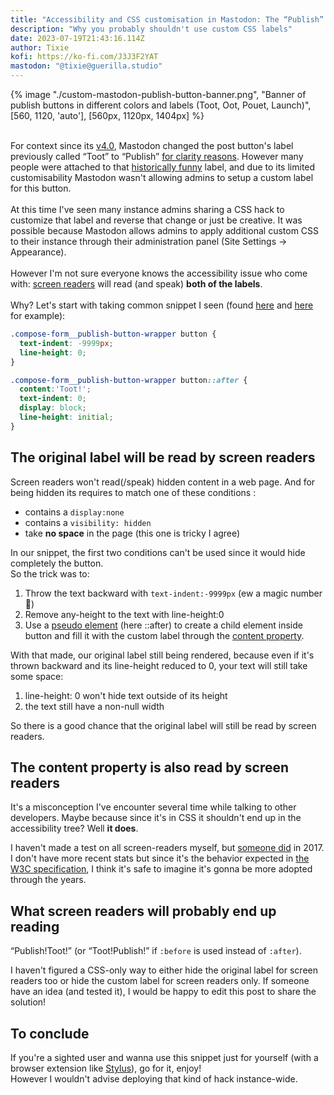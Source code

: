 ```yaml
---
title: "Accessibility and CSS customisation in Mastodon: The “Publish” button"
description: "Why you probably shouldn't use custom CSS labels"
date: 2023-07-19T21:43:16.114Z
author: Tixie
kofi: https://ko-fi.com/J3J3F2YAT
mastodon: "@tixie@guerilla.studio"
---
```


{% image "./custom-mastodon-publish-button-banner.png", "Banner of publish buttons in different colors and labels (Toot, Oot, Pouet, Launch)", [560, 1120, 'auto'], [560px, 1120px, 1404px] %}

\
For context since its [v4.0](https://github.com/mastodon/mastodon/releases/tag/v4.0.0), Mastodon changed the post button's label previously called “Toot” to “Publish” [for clarity reasons](https://mastodon.social/@Gargron/108352418240054955). However many people were attached to that [historically funny](https://mastodon.social/@Hbomberguy/146524) label, and due to its limited customisability Mastodon wasn't allowing admins to setup a custom label for this button.\
\
At this time I've seen many instance admins sharing a CSS hack to customize that label and reverse that change or just be creative. It was possible because Mastodon allows admins to apply additional custom CSS to their instance through their administration panel (Site Settings → Appearance).\
\
However I'm not sure everyone knows the accessibility issue who come with: [screen readers](https://en.wikipedia.org/wiki/Screen_reader) will read (and speak) **both of the labels**.\
\
Why? Let's start with taking common snippet I seen (found [here](https://ricard.dev/gists/2022-12-18/) and [here](https://github.com/mastodon/mastodon/issues/20751#issuecomment-1315329065) for example):

```css
.compose-form__publish-button-wrapper button {
  text-indent: -9999px;
  line-height: 0;
}

.compose-form__publish-button-wrapper button::after {
  content:'Toot!';
  text-indent: 0;
  display: block;
  line-height: initial;
}
```

## The original label will be read by screen readers

Screen readers won't read(/speak) hidden content in a web page. And for being hidden its requires to match one of these conditions :

* contains a `display:none`
* contains a `visibility: hidden`
* take **no space** in the page (this one is tricky I agree)

In our snippet, the first two conditions can't be used since it would hide completely the button. \
So the trick was to:

1. Throw the text backward with `text-indent:-9999px` (ew a magic number 🥴)
2. Remove any-height to the text with line-height:0
3. Use a [pseudo element](https://developer.mozilla.org/en-US/docs/Web/CSS/Pseudo-elements) (here ::after) to create a child element inside button and fill it with the custom label through the [content property](https://developer.mozilla.org/en-US/docs/Web/CSS/content).

With that made, our original label still being rendered, because even if it's thrown backward and its line-height reduced to 0, your text will still take some space:

1. line-height: 0 won't hide text outside of its height
2. the text still have a non-null width

So there is a good chance that the original label will still be read by screen readers.

## The content property is also read by screen readers

It's a misconception I've encounter several time while talking to other developers. Maybe because since it's in CSS it shouldn't end up in the accessibility tree? Well **it does**.

I haven't made a test on all screen-readers myself, but [someone did](https://jhalabi.com/blog/before-after-accessibility) in 2017. I don't have more recent stats but since it's the behavior expected in [the W3C specification](https://www.w3.org/TR/css-content-3/#accessibility), I think it's safe to imagine it's gonna be more adopted through the years.

## What screen readers will probably end up reading

“Publish!Toot!” (or “Toot!Publish!” if `:before` is used instead of `:after`).

I haven't figured a CSS-only way to either hide the original label for screen readers too or hide the custom label for screen readers only. If someone have an idea (and tested it), I would be happy to edit this post to share the solution!

## To conclude

If you're a sighted user and wanna use this snippet just for yourself (with a browser extension like [Stylus](https://en.wikipedia.org/wiki/Stylus_%28browser_extension%29)), go for it, enjoy! \
However I wouldn't advise deploying that kind of hack instance-wide.
